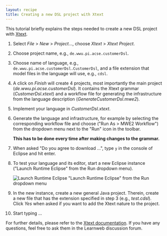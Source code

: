 ```yaml
---
layout: recipe
title: Creating a new DSL project with Xtext
---
```


This tutorial briefly explains the steps needed to create a new DSL project with [Xtext](http://www.eclipse.org/Xtext/index.html).

1. Select *File* > *New* > *Project...*, choose *Xtext* > *Xtext Project*.
1. Choose project name, e.g., `de.wwu.pi.acse.customerDsl`.
1. Choose name of language, e.g., `de.wwu.pi.acse.customerDsl.CustomerDsl`, and a file extension that model files in the language will use, e.g., `cdsl`.
1. A click on *Finish* will create 4 projects, most importantly the main project (*de.wwu.pi.acse.customerDsl*). It contains the Xtext grammar (*CustomerDsl.xtext*) and a workflow file for generating the infrastructure from the language description (*GenerateCustomerDsl.mwe2*).
1. Implement your language in *CustomerDsl.xtext*.
1. Generate the language and infrastructure, for example by selecting the corresponding workflow file and choose ("Run As > MWE2 Workflow") from the dropdown menu next to the "Run" icon in the toolbar.

   **This has to be done every time after making changes to the grammar.**

1. When asked "Do you agree to download ...", type `y` in the console of Eclipse and hit enter.
1. To test your language and its editor, start a new Eclipse instance ("Launch Runtime Eclipse" from the Run dropdown menu).

    ![Launch Runtime Eclipse](images/LaunchRuntimeEclipse.png)
    "Launch Runtime Eclipse" from the Run dropdown menu

1. In the new instance, create a new general Java project.
   Therein, create a new file that has the extension specified in step 3 (e.g., *test.cdsl*).
   Click *Yes* when asked if you want to add the Xtext nature to the project.
1. Start typing ...

For further details, please refer to the [Xtext documentation](http://www.eclipse.org/Xtext/documentation/). If you have any questions, feel free to ask them in the Learnweb discussion forum.

